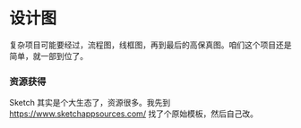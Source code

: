 # 设计图

复杂项目可能要经过，流程图，线框图，再到最后的高保真图。咱们这个项目还是简单，就一部到位了。

### 资源获得

Sketch 其实是个大生态了，资源很多。我先到  https://www.sketchappsources.com/ 找了个原始模板，然后自己改。
